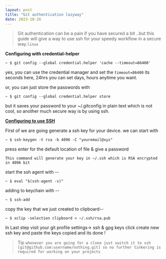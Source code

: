 ```yaml
---
layout: post
title: "Git authentication lazyway"
date: 2023-10-26 
---
```


> Git authentication can be a pain if you have secured a bit ..but this guide will give 
a way to use ssh for your speedy workflow in a secure way.`linux` 

**Configuring with credential-helper**

``` term
~ $ git config --global credential.helper 'cache --timeout=86400'
```
yes, you can use the credential manager and set the `timeout=86400` its seconds here, 24hrs 
you can set days, hours anytime you want.

or, you can just store the passwords with 

```term
~ $ git config --global credential.helper store
```
but it saves your password to your ~/.gitconfig in plain text which is not cool,
so another much secure way is by using ssh.

**[Configuring to use SSH](https://docs.github.com/en/authentication/connecting-to-github-with-ssh/generating-a-new-ssh-key-and-adding-it-to-the-ssh-agent#about-ssh-key-passphrases)**

First of we are going generate a ssh key for your device.
we can start with 

``` term
~ $ ssh-keygen -t rsa -b 4096 -C "youremail@xyz"
```
press enter for the default location of file & give a password

`This command will generate your key in ~/.ssh which is RSA encrypted in 4096 bit`

start the ssh agent with --

``` term
~ $ eval "$(ssh-agent -s)"
```
adding to keychain with --

``` term
~ $ ssh-add
```
copy the key that we just created to clipboard--

``` term
~ $ xclip -selection clipboard < ~/.ssh/rsa.pub
```

In Last step visit your git profile settings-> ssh & gpg keys
click create new ssh key and paste the keys copied and its done !

>Tip `whenever you are going for a clone just switch it to ssh [git@github.com:username/nothing.git] so no further tinkering is required for working on your projects`

